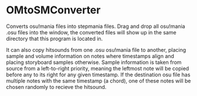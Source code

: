 # OMtoSMConverter

Converts osu!mania files into stepmania files.
Drag and drop all osu!mania .osu files into the window, the converted files will show up in the same directory that this program is located in.

It can also copy hitsounds from one .osu osu!mania file to another, placing sample and volume information on notes where timestamps align and placing storyboard samples otherwise. 
Sample information is taken from source from a left-to-right priority, meaning the leftmost note will be copied before any to its right for any given timestamp. If the destination osu file has multiple notes with the same timestamp (a chord), one of these notes will be chosen randomly to recieve the hitsound.
